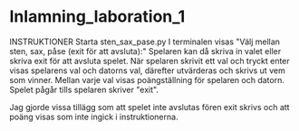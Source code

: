 # Inlamning_laboration_1

INSTRUKTIONER
Starta sten_sax_pase.py
I terminalen visas "Välj mellan sten, sax, påse (exit för att avsluta):"
Spelaren kan då skriva in valet eller skriva exit för att avsluta spelet.
När spelaren skrivit ett val och tryckt enter visas spelarens val och datorns val, därefter utvärderas och skrivs ut vem som vinner.
Mellan varje val visas poängställning för spelaren och datorn.
Spelet pågår tills spelaren skriver "exit".

Jag gjorde vissa tillägg som att spelet inte avslutas fören exit skrivs 
och att poäng visas som inte ingick i instruktionerna.
